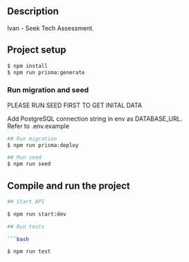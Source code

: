 ## Description

Ivan - Seek Tech Assessment.

## Project setup

```bash
$ npm install
$ npm run prisma:generate
```

### Run migration and seed

PLEASE RUN SEED FIRST TO GET INITAL DATA

Add PostgreSQL connection string in env as DATABASE_URL.  
Refer to .env.example

```bash
## Run migration
$ npm run prisma:deploy

## Run seed
$ npm run seed
```


## Compile and run the project

```bash
## Start API

$ npm run start:dev

## Run tests

```bash

$ npm run test

```